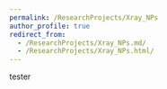 ```yaml
---
permalink: /ResearchProjects/Xray_NPs
author_profile: true
redirect_from: 
  - /ResearchProjects/Xray_NPs.md/
  - /ResearchProjects/Xray_NPs.html/
---
```


tester

